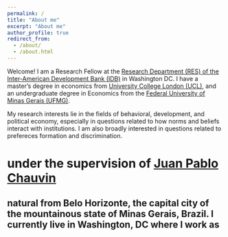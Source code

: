 ```yaml
---
permalink: /
title: "About me"
excerpt: "About me"
author_profile: true
redirect_from: 
  - /about/
  - /about.html
---
```



Welcome! I am  a Research Fellow at the [Research Department (RES) of the Inter-American Development Bank (IDB)](https://www.iadb.org/en/about-us/departments/res) in Washington DC. I have a master’s degree in economics from [University College London (UCL)](https://www.ucl.ac.uk/economics), and an undergraduate degree in Economics from the [Federal University of Minas Gerais (UFMG)](https://www.face.ufmg.br/departamentos/ciencias-economicas/o-departamento.html). 

My research interests lie in the fields of behavioral, development, and political economy, especially in questions related to how norms and beliefs interact with institutions. I am also broadly interested in questions related to prefereces formation and discrimination.


# under the supervision of [Juan Pablo Chauvin](https://www.jpchauvin.com/)
## natural from Belo Horizonte, the capital city of the mountainous state of Minas Gerais, Brazil. I currently live in Washington, DC where I work as 




